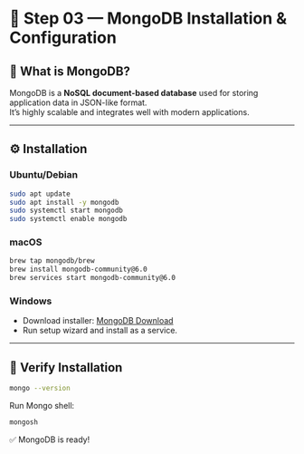 # 🍃 Step 03 — MongoDB Installation & Configuration  

## 📌 What is MongoDB?  
MongoDB is a **NoSQL document-based database** used for storing application data in JSON-like format.  
It’s highly scalable and integrates well with modern applications.  

---

## ⚙️ Installation  

### Ubuntu/Debian  
```bash
sudo apt update
sudo apt install -y mongodb
sudo systemctl start mongodb
sudo systemctl enable mongodb
```

### macOS  
```bash
brew tap mongodb/brew
brew install mongodb-community@6.0
brew services start mongodb-community@6.0
```

### Windows  
- Download installer: [MongoDB Download](https://www.mongodb.com/try/download/community)  
- Run setup wizard and install as a service.  

---

## 📂 Verify Installation  
```bash
mongo --version
```

Run Mongo shell:  
```bash
mongosh
```

✅ MongoDB is ready!  
